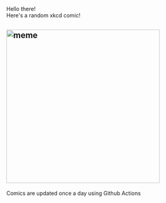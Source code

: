 Hello there! <br>Here's a random xkcd comic!<br>
## <img src="https://imgs.xkcd.com/comics/recent_searches.png" alt="meme" width="400"/><br>
Comics are updated once a day using Github Actions